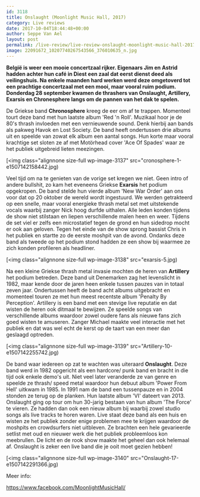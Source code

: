 ```yaml
---
id: 3118
title: Onslaught (Moonlight Music Hall, 2017)
category: Live reviews
date: 2017-10-04T18:44:48+00:00
author: Seppe Van Ael
layout: post
permalink: /live-review/live-review-onslaught-moonlight-music-hall-2017/
image: 22091672_10207740267543566_376010635_n.jpg
---
```

**België is weer een mooie concertzaal rijker. Eigenaars Jim en Astrid hadden achter hun café in Diest een zaal dat eerst dienst deed als veilingshuis. Na enkele maanden hard werken werd deze omgetoverd tot een prachtige concertzaal met een mooi, maar vooral ruim podium. Donderdag 28 september kwamen de thrashers van Onslaught, Artillery, Exarsis en Chronesphere langs om de pannen van het dak te spelen.**

De Griekse band **Chronosphere** kreeg de eer om af te trappen. Momenteel tourt deze band met hun laatste album 'Red 'n Roll'. Muzikaal hoor je de 80's thrash invloeden met een vernieuwende sound. Denk hierbij aan bands als pakweg Havok en Lost Society. De band heeft ondertussen drie albums uit en speelde van zowat elk album een aantal songs. Hun korte maar vooral krachtige set sloten ze af met Motörhead cover 'Ace Of Spades' waar ze het publiek uitgebreid lieten meezingen.

[<img class="alignnone size-full wp-image-3137" src="cronosphere-1-e1507142158442.jpg)

Veel tijd om na te genieten van de vorige set kregen we niet. Geen intro of andere bullshit, zo kam het eveneens Griekse **Exarsis** het podium opgekropen. De band stelde hun vierde album 'New War Order' aan ons voor dat op 20 oktober de wereld wordt ingestuurd. We werden getrakteerd op een snelle, maar vooral energieke thrash metal set met uitstekende vocals waarbij zanger Nick hoog durfde uithalen. Alle leden konden tijdens de show niet stilstaan en liepen verschillende malen heen en weer. Tijdens de set viel er zelfs een microstatief tegen de grond en hun sidedrop mocht er ook aan geloven. Tegen het einde van de show sprong bassist Chris in het publiek en startte zo de eerste moshpit van de avond. Ondanks deze band als tweede op het podium stond hadden ze een show bij waarmee ze zich konden profileren als headliner.

[<img class="alignnone size-full wp-image-3138" src="exarsis-5.jpg)

Na een kleine Griekse thrash metal invasie mochten de heren van **Artillery** het podium betreden. Deze band uit Denemarken zag het levenslicht in 1982, maar kende door de jaren heen enkele tussen pauzes van in totaal zeven jaar. Ondertussen heeft de band acht albums uitgebracht en momenteel touren ze met hun meest recentste album 'Penalty By Perception'. Artillery is een band met een stevige live reputatie en dat wisten de heren ook ditmaal te bewijzen. Ze speelde songs van verschillende albums waardoor zowel oudere fans als nieuwe fans zich goed wisten te amuseren. Zanger Michael maakte veel interactie met het publiek en dat was wel echt de kerst op de taart van een meer dan geslaagd optreden.

[<img class="alignnone size-full wp-image-3139" src="Artillery-10-e1507142255742.jpg)

De band waar iedereen op zat te wachten was uiteraard **Onslaught**. Deze band werd in 1982 opgericht als een hardcore/ punk band en bracht in die tijd ook enkele demo's uit. Niet veel later veranderde ze van genre en speelde ze thrash/ speed metal waardoor hun debuut album 'Power From Hell' uitkwam in 1985. In 1991 nam de band een tussenpauze en in 2004 stonden ze terug op de planken. Hun laatste album 'VI' dateert van 2013. Onslaught ging op tour om hun 30-jarig bestaan van hun album 'The Force' te vieren. Ze hadden dan ook een nieuw album bij waarbij zowel studio songs als live tracks te horen waren. Live staat deze band als een huis en wisten ze het publiek zonder enige problemen mee te krijgen waardoor de moshpits en crowdsurfers niet uitbleven. Ze brachten een hele gevarieerde setlist met oud en nieuwer werk die het publiek probleemloos kon meebrullen. De licht en de rook show maakte het geheel dan ook helemaal af. Onslaught is zeker een live band die je ooit moet gezien hebben!

[<img class="alignnone size-full wp-image-3140" src="Onslaught-17-e1507142291366.jpg)

Meer info:

https://www.facebook.com/MoonlightMusicHall/